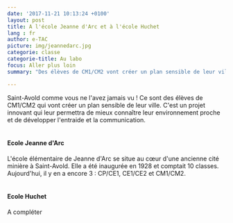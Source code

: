 ```yaml
---
date: '2017-11-21 10:13:24 +0100'
layout: post
title: A l'école Jeanne d'Arc et à l'école Huchet
lang : fr
author: e-TAC
picture: img/jeannedarc.jpg
categorie: classe
categorie-title: Au labo
focus: Aller plus loin
summary: "Des élèves de CM1/CM2 vont créer un plan sensible de leur ville. C'est un projet innovant  qui leur permettra de mieux connaître leur environnement proche et de développer l'entraide et la communication."

---
```


Saint-Avold comme vous ne l'avez jamais vu !
Ce sont des élèves de CM1/CM2 qui vont créer un plan sensible de leur ville. C'est un projet innovant  qui leur permettra de mieux connaître leur environnement proche et de développer l'entraide et la communication.  
<br>
#### Ecole Jeanne d'Arc
L'école élémentaire de Jeanne d'Arc se situe au cœur d'une ancienne cité minière à Saint-Avold. Elle a été inaugurée en 1928 et comptait 10 classes. Aujourd'hui, il y en a encore 3 : CP/CE1, CE1/CE2 et CM1/CM2.
<br>
<br>
#### Ecole Huchet
A compléter